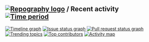 
## [![Repography logo](https://images.repography.com/logo.svg)](https://repography.com) / Recent activity [![Time period](https://images.repography.com/33855154/vatiza/EMA-John-Simple/recent-activity/Bvi0fOpz9FLMYKshNq9e3qXOCUq8-Hd9hzTuu3enHKE/McCLIkbHfL12Njv6OjY8TZlwmI3UDvVPdXe-tMjyDZ8_badge.svg)](https://repography.com)
[![Timeline graph](https://images.repography.com/33855154/vatiza/EMA-John-Simple/recent-activity/Bvi0fOpz9FLMYKshNq9e3qXOCUq8-Hd9hzTuu3enHKE/McCLIkbHfL12Njv6OjY8TZlwmI3UDvVPdXe-tMjyDZ8_timeline.svg)](https://github.com/vatiza/EMA-John-Simple/commits)
[![Issue status graph](https://images.repography.com/33855154/vatiza/EMA-John-Simple/recent-activity/Bvi0fOpz9FLMYKshNq9e3qXOCUq8-Hd9hzTuu3enHKE/McCLIkbHfL12Njv6OjY8TZlwmI3UDvVPdXe-tMjyDZ8_issues.svg)](https://github.com/vatiza/EMA-John-Simple/issues)
[![Pull request status graph](https://images.repography.com/33855154/vatiza/EMA-John-Simple/recent-activity/Bvi0fOpz9FLMYKshNq9e3qXOCUq8-Hd9hzTuu3enHKE/McCLIkbHfL12Njv6OjY8TZlwmI3UDvVPdXe-tMjyDZ8_prs.svg)](https://github.com/vatiza/EMA-John-Simple/pulls)
[![Trending topics](https://images.repography.com/33855154/vatiza/EMA-John-Simple/recent-activity/Bvi0fOpz9FLMYKshNq9e3qXOCUq8-Hd9hzTuu3enHKE/McCLIkbHfL12Njv6OjY8TZlwmI3UDvVPdXe-tMjyDZ8_words.svg)](https://github.com/vatiza/EMA-John-Simple/commits)
[![Top contributors](https://images.repography.com/33855154/vatiza/EMA-John-Simple/recent-activity/Bvi0fOpz9FLMYKshNq9e3qXOCUq8-Hd9hzTuu3enHKE/McCLIkbHfL12Njv6OjY8TZlwmI3UDvVPdXe-tMjyDZ8_users.svg)](https://github.com/vatiza/EMA-John-Simple/graphs/contributors)
[![Activity map](https://images.repography.com/33855154/vatiza/EMA-John-Simple/recent-activity/Bvi0fOpz9FLMYKshNq9e3qXOCUq8-Hd9hzTuu3enHKE/McCLIkbHfL12Njv6OjY8TZlwmI3UDvVPdXe-tMjyDZ8_map.svg)](https://github.com/vatiza/EMA-John-Simple/commits)

